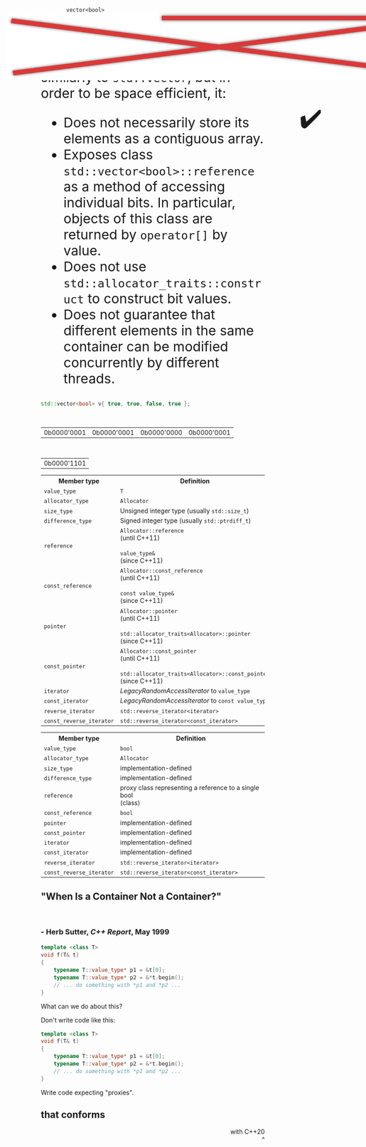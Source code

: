 <section>

<div class="hl-block pretty-big-text">
    <code class="cpp">
        vector&lt;<span class="hljs-keyword">bool</span>&gt;
    </code>
</div>

</section>
<section>

<div class="hl-block left-align">

### cppreference:

<div style="font-size: 30px;">

`std::vector<bool>` behaves similarly to `std::vector`, but in order to be 
<span class="fragment hl-text" data-fragment-index="1">space efficient</span>, it:

- <span class="fragment hl-text" data-fragment-index="1">Does not necessarily store its elements as a contiguous array.</span>
- <span class="fragment hl-text" data-fragment-index="1">Exposes class `std::vector<bool>::reference` as a method of accessing individual bits.</span> In particular, objects of this class are returned by `operator[]` by value.
- Does not use `std::allocator_traits::construct` to construct bit values.
- Does not guarantee that different elements in the same container can be modified concurrently by different threads.

</div>

</div>

</section>
<section>

```c++
std::vector<bool> v{ true, true, false, true };
```

<br/>

<table class="byte-layout">
<tr>
<td>0b0000'0001</td>
<td>0b0000'0001</td>
<td>0b0000'0000</td>
<td>0b0000'0001</td>
</tr>
</table>

<img src="images/crossed-bytes.png" 
     class="fragment" data-fragment-index="1"
     style="position: absolute; top: 85px; left: 150px; width: 980px; height: 150px;" />

<br/>

<table class="fragment byte-layout" data-fragment-index="1">
<tr>
<td>0b0000'1101</td>
</tr>
</table>

<span style="position: absolute; top: 280px; left: 810px; font-size: 55px;"
      class="fragment" data-fragment-index="1">✔️</span>

</section>
<section>

<div class="hl-block">

[comment]: <> (TODO: Very hard to read)

[comment]: <> (TODO: Make this in markdown, that'll be much easier to maintain I think)

<table class="cpp-ref-types">
<tr>
    <th>Member type</th>
    <th>Definition</th>
</tr>
<tr>
    <td><code>value_type</code></td>
    <td><code>T</code></td>
</tr>
<tr>
    <td><code>allocator_type</code></td>
    <td><code>Allocator</code></td>
</tr>
<tr>
    <td><code>size_type</code></td>
    <td>Unsigned integer type (usually <code>std::size_t</code>)</td>
</tr>
<tr>
    <td><code>difference_type</code></td>
    <td>Signed integer type (usually <code>std::ptrdiff_t</code>)</td>
</tr>
<tr>
    <td><code>reference</code></td>
    <td><code>Allocator::reference</code> <aside class="subtle">(until C++11)</aside><br/>
    <code>value_type&</code> <aside class="subtle">(since C++11)</aside></td>
</tr>
<tr>
    <td><code>const_reference</code></td>
    <td><code>Allocator::const_reference</code> <aside class="subtle">(until C++11)</aside><br/>
    <code>const value_type&</code> <aside class="subtle">(since C++11)</aside></td>
</tr>
<tr>
    <td><code>pointer</code></td>
    <td><code>Allocator::pointer</code> <aside class="subtle">(until C++11)</aside><br/>
    <code>std::allocator_traits&lt;Allocator>::pointer</code> <aside class="subtle">(since C++11)</aside></td>
</tr>
<tr>
    <td><code>const_pointer</code></td>
    <td><code>Allocator::const_pointer</code> <aside class="subtle">(until C++11)</aside><br/>
    <code>std::allocator_traits&lt;Allocator>::const_pointer</code> <aside class="subtle">(since C++11)</aside></td>
</tr>
<tr>
    <td><code>iterator</code></td>
    <td><i>LegacyRandomAccessIterator</i> to <code>value_type</code></td>
</tr>
<tr>
    <td><code>const_iterator</code></td>
    <td><i>LegacyRandomAccessIterator</i> to <code>const value_type</code></td>
</tr>
<tr>
    <td><code>reverse_iterator</code></td>
    <td><code>std::reverse_iterator&lt;iterator></code></td>
</tr>
<tr>
    <td><code>const_reverse_iterator</code></td>
    <td><code>std::reverse_iterator&lt;const_iterator></code></td>
</tr>

</table>

</div>

</section>
<section>

<div class="hl-block">

[comment]: <> (TODO: Very hard to read)

[comment]: <> (TODO: Make this in markdown, that'll be much easier to maintain I think)

<table class="cpp-ref-types">
<tr>
    <th>Member type</th>
    <th>Definition</th>
</tr>
<tr>
    <td><code>value_type</code></td>
    <td><code class="hljs-keyword">bool</code></td>
</tr>
<tr>
    <td><code>allocator_type</code></td>
    <td><code>Allocator</code></td>
</tr>
<tr class="hl-text fragment" data-fragment-index="1">
    <td><code>size_type</code></td>
    <td>implementation-defined</td>
</tr>
<tr class="hl-text fragment" data-fragment-index="1">
    <td><code>difference_type</code></td>
    <td>implementation-defined</td>
</tr>
<tr class="hl-text fragment" data-fragment-index="3">
    <td><code>reference</code></td>
    <td>proxy class representing a reference to a single bool <aside class="subtle">(class)</aside></td>
</tr>
<tr class="hl-text fragment" data-fragment-index="2">
    <td><code>const_reference</code></td>
    <td><code class="hljs-keyword">bool</code></td>
</tr>
<tr class="hl-text fragment" data-fragment-index="1">
    <td><code>pointer</code></td>
    <td>implementation-defined</td>
</tr>
<tr class="hl-text fragment" data-fragment-index="1">
    <td><code>const_pointer</code></td>
    <td>implementation-defined</td>
</tr>
<tr class="hl-text fragment" data-fragment-index="1">
    <td><code>iterator</code></td>
    <td>implementation-defined</td>
</tr>
<tr class="hl-text fragment" data-fragment-index="1">
    <td><code>const_iterator</code></td>
    <td>implementation-defined</td>
</tr>
<tr>
    <td><code>reverse_iterator</code></td>
    <td><code>std::reverse_iterator&lt;iterator></code></td>
</tr>
<tr>
    <td><code>const_reverse_iterator</code></td>
    <td><code>std::reverse_iterator&lt;const_iterator></code></td>
</tr>

</table>

</div>

</section>
<section>

<div class="hl-block left-align">

## "When Is a Container Not a Container?"

<br />

### - Herb Sutter, _C++ Report_, May 1999

</div>

</section>
<section>

```c++ []
template <class T>
void f(T& t)
{
	typename T::value_type* p1 = &t[0];
	typename T::value_type* p2 = &*t.begin();
	// ... do something with *p1 and *p2 ...
}
```

</section>
<section>

<div class="hl-block pretty-big-text">

What can we do about this?

</div>

</section>
<section>

<div class="hl-block pretty-big-text">Don't write code like this:</div>

```c++ []
template <class T>
void f(T& t)
{
	typename T::value_type* p1 = &t[0];
	typename T::value_type* p2 = &*t.begin();
	// ... do something with *p1 and *p2 ...
}
```

</section>
<section>

<div class="r-stack hl-block">
    <div class="pretty-big-text">
        <p>
            Write code expecting "proxies".
        </p>
    </div>
    <div class="fragment" data-fragment-index="1"
         style="position: absolute; top: 90px; left: 500px; width: 670px; height: 10px; background-color: #DA3939; box-shadow: 0 0 7px #000000A0;"></div>
    <div class="fragment" data-fragment-index="1">
        <h2 class="correction" style="top: -60px; left: 550px;">that conforms</h2>
    </div>
    <div class="fragment" data-fragment-index="2">
        <p class="correction handwriting"
           style="top: -200px; left: 850px; text-align: right;">with C++20<br />^</p>
    </div>
</div>

</section>
